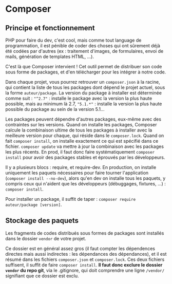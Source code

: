 # Composer

## Principe et fonctionnement

PHP pour faire du dev, c'est cool, mais comme tout language de programmation, il est pénible de coder des choses qui ont sûrement déjà été codées par d'autres (ex : traitement d'images, de formulaires, envoi de mails, génération de templates HTML, ...).

C'est là que Composer intervient ! Cet outil permet de distribuer son code sous forme de packages, et d'en télécharger pour les intégrer à notre code.

Dans chaque projet, vous pourrez retrouver un `composer.json` à la racine, qui contient la liste de tous les packages dont dépend le projet actuel, sous la forme `auteur/package`. La version du package à installer est déterminée comme suit : `"^2.7"` : installe le package avec la version la plus haute possible, mais au minimum là 2.7, `"5.1.*"` : installe la version la plus haute possible du package au sein de la version 5.1...

Les packages peuvent dépendre d'autres packages, eux-même avec des contraintes sur les versions. Quand on installe les packages, Composer calcule la combinaison ultime de tous les packages à installer avec la meilleure version pour chaque, qui réside dans le `composer.lock`. Quand on fait `composer install`, on installe exactement ce qui est spécifié dans ce fichier. `composer update` va mettre à jour la combinaison avec les packages les plus récents. En prod, il faut donc faire systématiquement `composer install` pour avoir des packages stables et éprouvés par les développeurs.

Il y a plusieurs blocs : require, et require-dev. En production, on installe uniquement les paquets nécessaires pour faire tourner l'application (`composer install --no-dev`), alors qu'en dev on installe tous les paquets, y compris ceux qui n'aident que les développeurs (débuggages, fixtures, ...) : `composer install`.

Pour installer un package, il suffit de taper : `composer require auteur/package [version]`.

## Stockage des paquets

Les fragments de codes distribués sous formes de packages sont installés dans le dossier `vendor` de votre projet.

Ce dossier est en général assez gros (il faut compter les dépendences directes mais aussi indirectes : les dépendances des dépendances), et il est résumé dans les fichiers `composer.json` et `composer.lock`. Ces deux fichiers suffisent, il suffit de faire `composer install`. **Il faut donc exclure le dossier `vendor` du repo git**, via le .gitignore, qui doit comprendre une ligne `/vendor/` signifiant que ce dossier est exclu.
